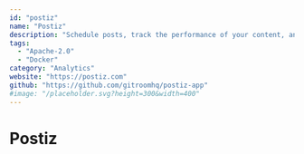 ```yaml
---
id: "postiz"
name: "Postiz"
description: "Schedule posts, track the performance of your content, and manage all your social media accounts in one place (Alternative to Buffer, Hootsuite, Sprout Social)."
tags:
  - "Apache-2.0"
  - "Docker"
category: "Analytics"
website: "https://postiz.com"
github: "https://github.com/gitroomhq/postiz-app"
#image: "/placeholder.svg?height=300&width=400"
---
```


# Postiz
